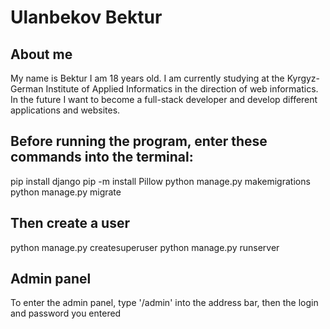 # Ulanbekov Bektur
## About me
My name is Bektur I am 18 years old. I am currently studying at the Kyrgyz-German Institute of Applied Informatics in the direction of web informatics. In the future I want to become a full-stack developer and develop different applications and websites.
## Before running the program, enter these commands into the terminal:
pip install django
pip -m install Pillow
python manage.py makemigrations
python manage.py migrate
## Then create a user
python manage.py createsuperuser
python manage.py runserver
## Admin panel
To enter the admin panel, type '/admin' into the address bar, then the login and password you entered